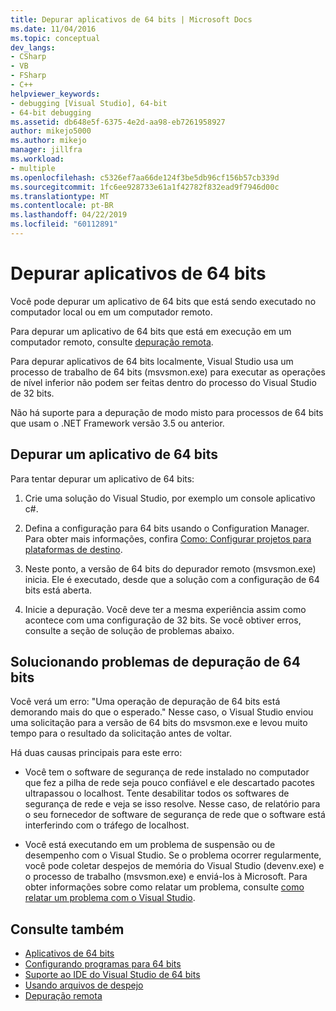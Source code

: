```yaml
---
title: Depurar aplicativos de 64 bits | Microsoft Docs
ms.date: 11/04/2016
ms.topic: conceptual
dev_langs:
- CSharp
- VB
- FSharp
- C++
helpviewer_keywords:
- debugging [Visual Studio], 64-bit
- 64-bit debugging
ms.assetid: db648e5f-6375-4e2d-aa98-eb7261958927
author: mikejo5000
ms.author: mikejo
manager: jillfra
ms.workload:
- multiple
ms.openlocfilehash: c5326ef7aa66de124f3be5db96cf156b57cb339d
ms.sourcegitcommit: 1fc6ee928733e61a1f42782f832ead9f7946d00c
ms.translationtype: MT
ms.contentlocale: pt-BR
ms.lasthandoff: 04/22/2019
ms.locfileid: "60112891"
---
```

# <a name="debug-64-bit-applications"></a>Depurar aplicativos de 64 bits
Você pode depurar um aplicativo de 64 bits que está sendo executado no computador local ou em um computador remoto.

 Para depurar um aplicativo de 64 bits que está em execução em um computador remoto, consulte [depuração remota](../debugger/remote-debugging.md).

 Para depurar aplicativos de 64 bits localmente, Visual Studio usa um processo de trabalho de 64 bits (msvsmon.exe) para executar as operações de nível inferior não podem ser feitas dentro do processo do Visual Studio de 32 bits.

 Não há suporte para a depuração de modo misto para processos de 64 bits que usam o .NET Framework versão 3.5 ou anterior.

## <a name="debug-a-64-bit-application"></a>Depurar um aplicativo de 64 bits
 Para tentar depurar um aplicativo de 64 bits:

1. Crie uma solução do Visual Studio, por exemplo um console aplicativo c#.

2. Defina a configuração para 64 bits usando o Configuration Manager. Para obter mais informações, confira [Como: Configurar projetos para plataformas de destino](../ide/how-to-configure-projects-to-target-platforms.md).

3. Neste ponto, a versão de 64 bits do depurador remoto (msvsmon.exe) inicia. Ele é executado, desde que a solução com a configuração de 64 bits está aberta.

4. Inicie a depuração. Você deve ter a mesma experiência assim como acontece com uma configuração de 32 bits. Se você obtiver erros, consulte a seção de solução de problemas abaixo.

## <a name="troubleshooting-64-bit-debugging"></a>Solucionando problemas de depuração de 64 bits
 Você verá um erro: "Uma operação de depuração de 64 bits está demorando mais do que o esperado." Nesse caso, o Visual Studio enviou uma solicitação para a versão de 64 bits do msvsmon.exe e levou muito tempo para o resultado da solicitação antes de voltar.

 Há duas causas principais para este erro:

- Você tem o software de segurança de rede instalado no computador que fez a pilha de rede seja pouco confiável e ele descartado pacotes ultrapassou o localhost. Tente desabilitar todos os softwares de segurança de rede e veja se isso resolve. Nesse caso, de relatório para o seu fornecedor de software de segurança de rede que o software está interferindo com o tráfego de localhost.

- Você está executando em um problema de suspensão ou de desempenho com o Visual Studio. Se o problema ocorrer regularmente, você pode coletar despejos de memória do Visual Studio (devenv.exe) e o processo de trabalho (msvsmon.exe) e enviá-los à Microsoft. Para obter informações sobre como relatar um problema, consulte [como relatar um problema com o Visual Studio](../ide/how-to-report-a-problem-with-visual-studio.md).

## <a name="see-also"></a>Consulte também

- [Aplicativos de 64 bits](https://docs.microsoft.com/dotnet/framework/64-bit-apps)
- [Configurando programas para 64 bits](/cpp/build/configuring-programs-for-64-bit-visual-cpp)
- [Suporte ao IDE do Visual Studio de 64 bits](../ide/visual-studio-ide-64-bit-support.md)
- [Usando arquivos de despejo](../debugger/using-dump-files.md)
- [Depuração remota](../debugger/remote-debugging.md)